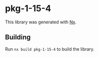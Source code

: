 # pkg-1-15-4

This library was generated with [Nx](https://nx.dev).

## Building

Run `nx build pkg-1-15-4` to build the library.
